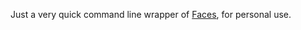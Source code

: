 Just a very quick command line wrapper of <a href="https://github.com/vasilysinitsin/Faces">Faces</a>, for personal use.